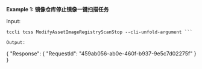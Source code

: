 **Example 1: 镜像仓库停止镜像一键扫描任务**



Input: 

```
tccli tcss ModifyAssetImageRegistryScanStop --cli-unfold-argument ```

Output: 
```
{
    "Response": {
        "RequestId": "459ab056-ab0e-460f-b937-9e5c7d02275f"
    }
}
```

